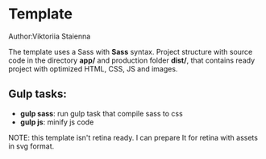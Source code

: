 <h1>Template</h1>



<p>Author:Viktoriia Staienna</p>


<p>The template uses a Sass with <strong>Sass</strong> syntax. Project structure with source code in the directory <strong>app/</strong> and production folder <strong>dist/</strong>, that contains ready project with optimized HTML, CSS, JS and images.</p>

<h2>Gulp tasks:</h2>

<ul>
	<li><strong>gulp sass</strong>: run  gulp task that compile sass to css</li>
	<li><strong>gulp js</strong>: minify js code</li>
</ul>
NOTE: this template isn't retina ready. I can prepare It for retina with assets in svg format. 
